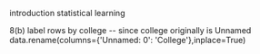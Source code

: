 introduction statistical learning

8(b) label rows by college -- since college originally is Unnamed
data.rename(columns={'Unnamed: 0': 'College'},inplace=True)

